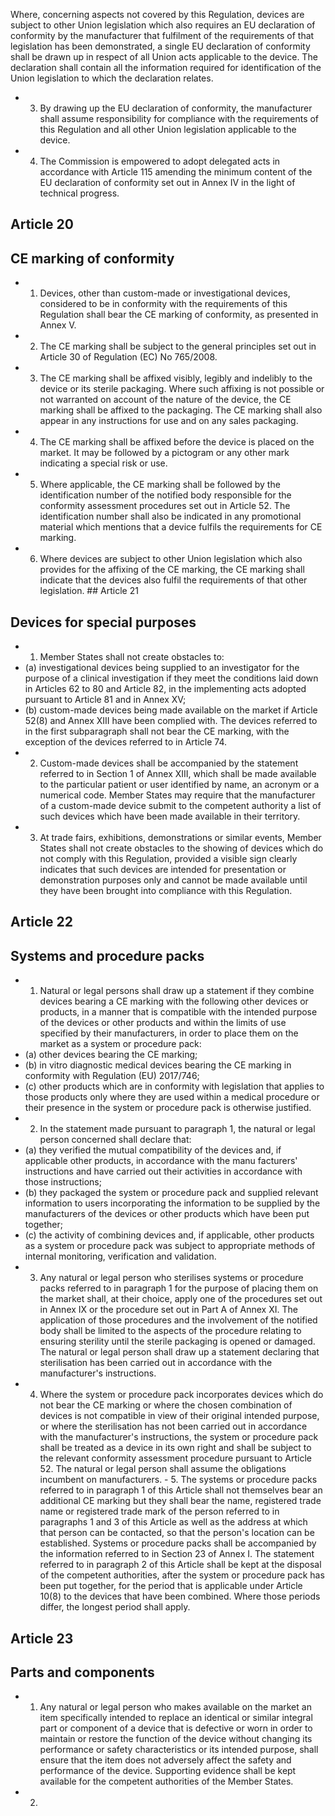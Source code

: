 Where,  concerning  aspects  not  covered  by  this  Regulation,  devices  are  subject  to  other  Union  legislation  which also  requires  an  EU  declaration  of  conformity  by the  manufacturer  that  fulfilment  of  the  requirements  of  that  legislation has  been  demonstrated,  a  single  EU  declaration  of  conformity  shall  be  drawn  up  in  respect  of  all  Union  acts  applicable to  the  device.  The  declaration  shall  contain  all  the  information  required  for  identification  of  the  Union  legislation  to which the declaration relates.
- 3. By drawing up the EU declaration of conformity, the manufacturer shall assume responsibility for compliance with the requirements of this Regulation and all other Union legislation applicable to the device.
- 4. The  Commission  is  empowered  to  adopt  delegated  acts  in  accordance  with  Article  115  amending  the  minimum content of the EU declaration of conformity set out in Annex IV in the light of technical progress.
## Article 20
## CE marking of conformity
- 1. Devices,  other  than  custom-made or  investigational devices,  considered  to be  in  conformity  with  the  requirements of  this Regulation shall bear  the CE marking of conformity, as presented in Annex V.
- 2. The CE marking shall be subject to the general principles set out in Article 30 of Regulation (EC) No 765/2008.
- 3. The  CE  marking  shall  be  affixed  visibly,  legibly  and  indelibly  to  the  device  or  its  sterile  packaging.  Where  such affixing  is  not  possible  or  not  warranted  on  account  of  the  nature  of  the  device,  the  CE  marking  shall  be  affixed  to  the packaging. The CE marking shall also appear in any instructions for use and on any sales packaging.
- 4. The  CE  marking  shall  be  affixed  before  the  device  is  placed  on  the  market.  It  may  be  followed  by  a  pictogram  or any other mark indicating a special risk or use.
- 5. Where applicable,  the  CE  marking  shall  be  followed  by  the  identification  number  of  the  notified  body  responsible for  the  conformity  assessment  procedures  set out  in  Article  52.  The  identification  number  shall  also  be  indicated  in  any promotional material which mentions that a device fulfils the requirements for CE marking.
- 6. Where  devices  are  subject  to  other  Union  legislation  which  also  provides  for  the  affixing  of  the  CE  marking,  the CE marking shall indicate that the devices also fulfil the requirements of that other legislation. ## Article 21
## Devices for special purposes
- 1. Member States shall not create obstacles to:
- (a)   investigational  devices  being  supplied  to  an  investigator  for  the  purpose  of  a  clinical  investigation  if  they  meet  the conditions  laid  down  in  Articles  62  to  80  and  Article  82,  in  the  implementing  acts  adopted  pursuant  to  Article  81 and in Annex XV;
- (b)   custom-made devices being made available on the market if Article 52(8) and Annex XIII have been complied with.
The  devices  referred  to  in  the  first  subparagraph  shall  not  bear  the  CE  marking,  with  the  exception  of  the  devices referred to in Article 74.
- 2. Custom-made devices shall be accompanied by the statement referred to in Section 1 of Annex XIII, which shall be made available to the particular patient or user identified by name, an acronym or a numerical code.
Member States  may  require  that  the  manufacturer  of  a  custom-made  device  submit  to  the  competent  authority  a  list  of such devices which have been made available in their territory.
- 3. At  trade  fairs,  exhibitions,  demonstrations  or  similar  events,  Member  States  shall  not  create  obstacles  to  the showing of devices which do not comply with this Regulation, provided a visible sign clearly indicates that such devices are  intended  for  presentation  or  demonstration  purposes  only  and  cannot  be  made  available  until  they  have  been brought into compliance with this Regulation.
## Article 22
## Systems and procedure packs
- 1. Natural  or  legal  persons  shall  draw  up  a  statement  if  they  combine  devices  bearing  a  CE  marking  with  the following  other  devices  or  products,  in  a  manner  that  is  compatible  with  the  intended  purpose  of  the  devices  or  other products and within the limits of use specified by their  manufacturers, in order  to place them on the market as a system or  procedure pack:
- (a)   other devices bearing the CE marking;
- (b) in vitro diagnostic medical devices bearing the CE marking in conformity with Regulation (EU) 2017/746;
- (c)   other  products  which  are  in  conformity  with  legislation  that  applies  to  those  products  only  where  they  are  used within a medical procedure or their presence in the system or procedure pack is otherwise justified.
- 2. In the statement made pursuant to paragraph 1, the natural or legal person concerned shall declare that:
- (a) they verified the mutual compatibility of  the devices and, if applicable other  products, in accordance with the manu­ facturers' instructions and have carried out their activities in accordance with those instructions;
- (b)   they  packaged the system or procedure pack  and supplied relevant information to users incorporating the information to be supplied by the manufacturers of the devices or other products which have been put together;
- (c)   the  activity  of  combining  devices  and,  if  applicable,  other  products  as  a  system  or  procedure  pack  was  subject  to appropriate methods of internal monitoring, verification and validation.
- 3. Any natural  or  legal  person  who  sterilises  systems  or  procedure  packs  referred  to  in  paragraph  1  for  the  purpose of  placing  them  on  the  market  shall,  at  their  choice,  apply  one  of  the  procedures  set  out  in  Annex  IX  or  the  procedure set  out  in  Part  A  of  Annex  XI.  The  application  of  those  procedures  and  the  involvement  of  the  notified  body  shall  be limited  to  the  aspects  of  the  procedure  relating  to  ensuring  sterility  until  the  sterile  packaging  is  opened  or  damaged. The natural or legal person shall draw up a statement declaring that sterilisation has been carried out in accordance with the manufacturer's instructions.
- 4. Where the system or procedure pack incorporates devices which do not bear  the CE marking or  where the chosen combination  of  devices  is  not  compatible  in  view  of  their  original  intended  purpose,  or  where  the  sterilisation  has  not been  carried  out  in  accordance  with  the  manufacturer's  instructions,  the  system  or  procedure  pack  shall  be  treated  as a  device  in  its  own  right  and  shall  be  subject  to  the  relevant  conformity  assessment  procedure  pursuant  to  Article  52. The natural or legal person shall assume the obligations incumbent on manufacturers. - 5. The  systems  or  procedure  packs  referred  to  in  paragraph  1  of  this  Article  shall  not  themselves  bear  an  additional CE  marking  but  they  shall  bear  the  name,  registered  trade  name  or  registered  trade  mark  of  the  person  referred  to  in paragraphs  1  and  3  of  this  Article  as  well  as  the  address  at  which  that  person  can  be  contacted,  so  that  the  person's location  can  be  established.  Systems  or  procedure  packs  shall  be  accompanied  by  the  information  referred  to  in Section  23  of  Annex  I.  The  statement  referred  to  in  paragraph  2  of  this  Article  shall  be  kept  at  the  disposal  of  the competent authorities,  after  the  system or  procedure  pack has  been put  together,  for  the  period  that  is  applicable  under Article 10(8) to the devices that have been combined. Where those periods differ, the longest period shall apply.
## Article 23
## Parts and components
- 1. Any  natural  or  legal  person  who  makes  available  on  the  market  an  item  specifically  intended  to  replace  an identical  or  similar  integral  part  or  component  of  a  device  that  is  defective  or  worn  in  order  to  maintain  or  restore  the function  of  the  device  without  changing  its  performance  or  safety  characteristics  or  its  intended  purpose,  shall  ensure that  the  item  does  not  adversely  affect  the  safety  and  performance  of  the  device.  Supporting  evidence  shall  be  kept available for  the competent authorities of the Member States.
- 2. 
